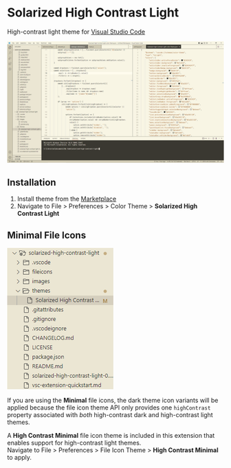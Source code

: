 # Solarized High Contrast Light
High-contrast light theme for [Visual Studio Code](https://code.visualstudio.com/)

![Screenshot of the Solarized High Contrast Light theme in Visual Studio Code. The editor is split into two panels arranged side-by-side, the left panel displaying JavaScript code and the right panel displaying a JSON file.](images/preview.png)

## Installation
1. Install theme from the [Marketplace](https://marketplace.visualstudio.com/items?itemName=tiny.solarized-high-contrast-light)
2. Navigate to File > Preferences > Color Theme > **Solarized High Contrast Light**


## Minimal File Icons
![High Contrast Minimal file icons](images/icons.png)

If you are using the **Minimal** file icons, the dark theme icon variants will be applied because the file icon theme API only provides one `highContrast` property associated with *both* high-contrast dark and high-contrast light themes.

A **High Contrast Minimal** file icon theme is included in this extension that enables support for high-contrast light themes.  
Navigate to File > Preferences > File Icon Theme > **High Contrast Minimal** to apply.